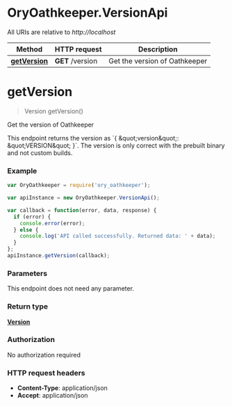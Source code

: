 # OryOathkeeper.VersionApi

All URIs are relative to *http://localhost*

Method | HTTP request | Description
------------- | ------------- | -------------
[**getVersion**](VersionApi.md#getVersion) | **GET** /version | Get the version of Oathkeeper


<a name="getVersion"></a>
# **getVersion**
> Version getVersion()

Get the version of Oathkeeper

This endpoint returns the version as &#x60;{ \&quot;version\&quot;: \&quot;VERSION\&quot; }&#x60;. The version is only correct with the prebuilt binary and not custom builds.

### Example
```javascript
var OryOathkeeper = require('ory_oathkeeper');

var apiInstance = new OryOathkeeper.VersionApi();

var callback = function(error, data, response) {
  if (error) {
    console.error(error);
  } else {
    console.log('API called successfully. Returned data: ' + data);
  }
};
apiInstance.getVersion(callback);
```

### Parameters
This endpoint does not need any parameter.

### Return type

[**Version**](Version.md)

### Authorization

No authorization required

### HTTP request headers

 - **Content-Type**: application/json
 - **Accept**: application/json

